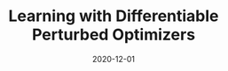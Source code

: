 ---
title: "Learning with Differentiable Perturbed Optimizers"
collection: publications
permalink: /publications/2020-12-01-Learning-with-Differentiable-Perturbed-Optimizers
date: 2020-12-01
paperurl: 'https://proceedings.neurips.cc/paper/2020/hash/6bb56208f672af0dd65451f869fedfd9-Abstract.html'
code: 'https://github.com/google-research/google-research/tree/master/perturbations'
citation: 'Q.&nbsp;Berthet, M.&nbsp;Blondel, O.&nbsp;Teboul, M.&nbsp;Cuturi, J.-P. Vert, &amp; F.&nbsp;R. Bach.
Learning with differentiable perturbed optimizers.
In H.&nbsp;Larochelle, M.&nbsp;Ranzato, R.&nbsp;Hadsell, M.F. Balcan, &amp; H.&nbsp;Lin (Eds), <em>Advances in Neural Information Processing Systems (NeurIPS 2020)</em>, volume&nbsp;33, 9508–9519. Curran Associates, Inc., 2020.'
---